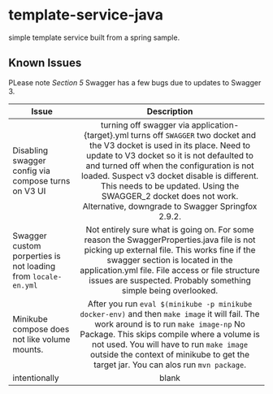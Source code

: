 # template-service-java
simple template service built from a spring sample.

## Known Issues

PLease note *Section 5* Swagger has a few bugs due to updates to Swagger 3.

| Issue         |     Description    |
|---------------|:-----------------:|
| Disabling swagger config via compose turns on V3 UI | turning off swagger via application-{target}.yml turns off `SWAGGER` two docket and the V3 docket is used in its place. Need to update to V3 docket so it is not defaulted to and turned off when the configuration is not loaded. Suspect v3 docket disable is different. This needs to be updated. Using the SWAGGER_2 docket does not work. Alternative, downgrade to Swagger Springfox 2.9.2.     |
| Swagger custom porperties is not loading from `locale-en.yml` |   Not entirely sure what is going on. For some reason the SwaggerProperties.java file is not picking up external file. This works fine if the swagger section is located in the application.yml file. File access or file structure issues are suspected. Probably something simple being overlooked.       |
| Minikube compose does not like volume mounts.   | After you run `eval $(minikube -p minikube docker-env)` and then `make image` it will fail. The work around is to run `make image-np` No Package. This skips compile where a volume is not used. You will have to run `make image` outside the context of minikube to get the target jar. You can alos run `mvn package`.      |
| intentionally | blank      |
